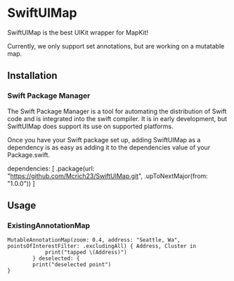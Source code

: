 # SwiftUIMap

SwiftUIMap is the best UIKit wrapper for MapKit!

Currently, we only support set annotations, but are working on a mutatable map.

## Installation
### **Swift Package Manager**

The Swift Package Manager is a tool for automating the distribution of Swift code and is integrated into the swift compiler. It is in early development, but SwiftUIMap does support its use on supported platforms.

Once you have your Swift package set up, adding SwiftUIMap as a dependency is as easy as adding it to the dependencies value of your Package.swift.

dependencies: [
    .package(url: "https://github.com/Mcrich23/SwiftUIMap.git", .upToNextMajor(from: "1.0.0"))
]

## Usage

### **ExistingAnnotationMap**

```
MutableAnnotationMap(zoom: 0.4, address: "Seattle, Wa", pointsOfInterestFilter: .excludingAll) { Address, Cluster in
            print("tapped \(Address)")
        } deselected: {
        print("deselected point")
}
```
